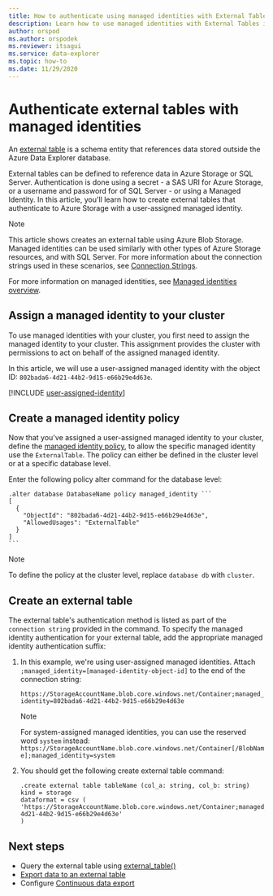 ```yaml
---
title: How to authenticate using managed identities with External Tables in Azure Data Explorer
description: Learn how to use managed identities with External Tables in Azure Data Explorer cluster.
author: orspod
ms.author: orspodek
ms.reviewer: itsagui
ms.service: data-explorer
ms.topic: how-to
ms.date: 11/29/2020
---
```


# Authenticate external tables with managed identities

An [external table](kusto/query/schema-entities/externaltables.md) is a schema entity that references data stored outside the Azure Data Explorer database.

External tables can be defined to reference data in Azure Storage or SQL Server. Authentication is done using a secret - a SAS URI for Azure Storage, or a username and password for of SQL Server - or using a Managed Identity. In this article, you'll learn how to create external tables that authenticate to Azure Storage with a user-assigned managed identity.

> [!NOTE]
> This article shows creates an external table using Azure Blob Storage. Managed identities can be used similarly with other types of Azure Storage resources, and with SQL Server. For more information about the connection strings used in these scenarios, see [Connection Strings](kusto/api/connection-strings/index.md).

For more information on managed identities, see [Managed identities overview](managed-identities-overview.md).

## Assign a managed identity to your cluster

To use managed identities with your cluster, you first need to assign the managed identity to your cluster. This assignment provides the cluster with permissions to act on behalf of the assigned managed identity.

In this article, we will use a user-assigned managed identity with the object ID: `802bada6-4d21-44b2-9d15-e66b29e4d63e`.

[!INCLUDE [user-assigned-identity](includes/user-assigned-identity.md)]

## Create a managed identity policy

Now that you've assigned a user-assigned managed identity to your cluster, define the [managed identity policy](kusto/management/alter-managed-identity-policy-command.md), to allow the specific managed identity use the `ExternalTable`. The policy can either be defined in the cluster level or at a specific database level.

Enter the following policy alter command for the database level:

~~~kusto
.alter database DatabaseName policy managed_identity ```
[
  {
    "ObjectId": "802bada6-4d21-44b2-9d15-e66b29e4d63e",
    "AllowedUsages": "ExternalTable"
  }
]
```
~~~

> [!NOTE]
> To define the policy at the cluster level, replace `database db` with `cluster`.

## Create an external table

The external table's authentication method is listed as part of the `connection string` provided in the command. To specify the managed identity authentication for your external table, add the appropriate managed identity authentication suffix: 

 1. In this example, we're using user-assigned managed identities. Attach `;managed_identity=[managed-identity-object-id]` to the end of the connection string:

    `https://StorageAccountName.blob.core.windows.net/Container;managed_identity=802bada6-4d21-44b2-9d15-e66b29e4d63e`

    > [!NOTE]
    > For system-assigned managed identities, you can use the reserved word `system` instead: <br>
    >`https://StorageAccountName.blob.core.windows.net/Container[/BlobName];managed_identity=system`
    
1. You should get the following create external table command:
    
    ```kusto
    .create external table tableName (col_a: string, col_b: string)
    kind = storage 
    dataformat = csv (
    'https://StorageAccountName.blob.core.windows.net/Container;managed_identity=802bada6-4d21-44b2-9d15-e66b29e4d63e'
    )
    ```

## Next steps

* Query the external table using [external_table()](kusto/query/externaltablefunction.md)
* [Export data to an external table](kusto/management/data-export/export-data-to-an-external-table.md)
* Configure [Continuous data export](kusto/management/data-export/continuous-data-export.md)
